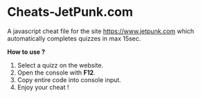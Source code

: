 # Cheats-JetPunk.com
A javascript cheat file for the site https://www.jetpunk.com which automatically completes quizzes in max 15sec.

**How to use ?**

  1. Select a quizz on the website.
  2. Open the console with **F12**.
  3. Copy entire code into console input.
  4. Enjoy your cheat !
